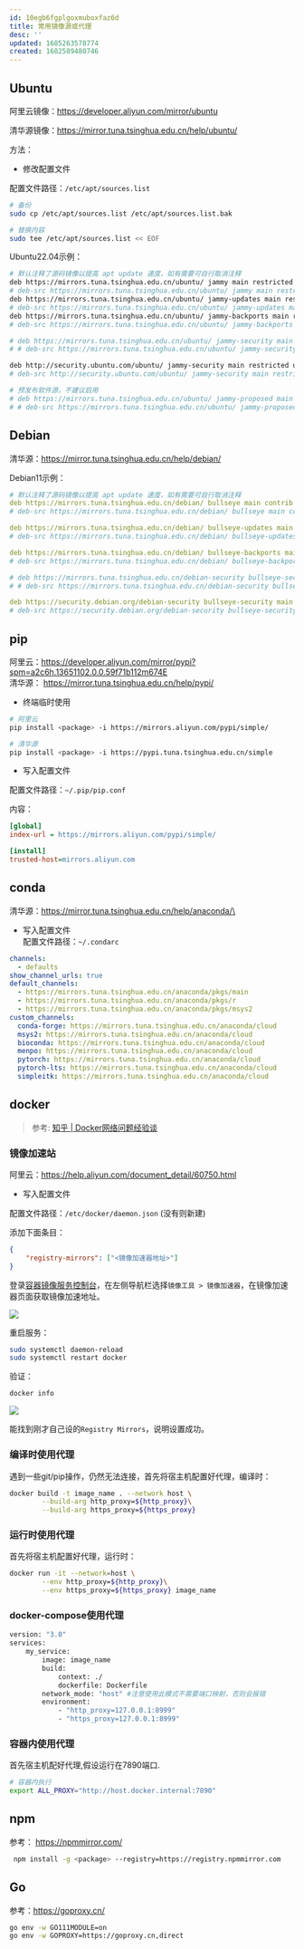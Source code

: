 ```yaml
---
id: 10egb6fgplgoxmuboxfaz6d
title: 常用镜像源或代理
desc: ''
updated: 1685263578774
created: 1682589480746
---
```

## Ubuntu

阿里云镜像：https://developer.aliyun.com/mirror/ubuntu  

清华源镜像：https://mirror.tuna.tsinghua.edu.cn/help/ubuntu/

方法：
- 修改配置文件  

配置文件路径：`/etc/apt/sources.list`  

``` bash 
# 备份
sudo cp /etc/apt/sources.list /etc/apt/sources.list.bak

# 替换内容
sudo tee /etc/apt/sources.list << EOF
```

Ubuntu22.04示例：

``` bash 
# 默认注释了源码镜像以提高 apt update 速度，如有需要可自行取消注释
deb https://mirrors.tuna.tsinghua.edu.cn/ubuntu/ jammy main restricted universe multiverse
# deb-src https://mirrors.tuna.tsinghua.edu.cn/ubuntu/ jammy main restricted universe multiverse
deb https://mirrors.tuna.tsinghua.edu.cn/ubuntu/ jammy-updates main restricted universe multiverse
# deb-src https://mirrors.tuna.tsinghua.edu.cn/ubuntu/ jammy-updates main restricted universe multiverse
deb https://mirrors.tuna.tsinghua.edu.cn/ubuntu/ jammy-backports main restricted universe multiverse
# deb-src https://mirrors.tuna.tsinghua.edu.cn/ubuntu/ jammy-backports main restricted universe multiverse

# deb https://mirrors.tuna.tsinghua.edu.cn/ubuntu/ jammy-security main restricted universe multiverse
# # deb-src https://mirrors.tuna.tsinghua.edu.cn/ubuntu/ jammy-security main restricted universe multiverse

deb http://security.ubuntu.com/ubuntu/ jammy-security main restricted universe multiverse
# deb-src http://security.ubuntu.com/ubuntu/ jammy-security main restricted universe multiverse

# 预发布软件源，不建议启用
# deb https://mirrors.tuna.tsinghua.edu.cn/ubuntu/ jammy-proposed main restricted universe multiverse
# # deb-src https://mirrors.tuna.tsinghua.edu.cn/ubuntu/ jammy-proposed main restricted universe multiverse
```

<!-- more -->

## Debian

清华源：https://mirror.tuna.tsinghua.edu.cn/help/debian/

Debian11示例：

``` yaml 
# 默认注释了源码镜像以提高 apt update 速度，如有需要可自行取消注释
deb https://mirrors.tuna.tsinghua.edu.cn/debian/ bullseye main contrib non-free
# deb-src https://mirrors.tuna.tsinghua.edu.cn/debian/ bullseye main contrib non-free

deb https://mirrors.tuna.tsinghua.edu.cn/debian/ bullseye-updates main contrib non-free
# deb-src https://mirrors.tuna.tsinghua.edu.cn/debian/ bullseye-updates main contrib non-free

deb https://mirrors.tuna.tsinghua.edu.cn/debian/ bullseye-backports main contrib non-free
# deb-src https://mirrors.tuna.tsinghua.edu.cn/debian/ bullseye-backports main contrib non-free

# deb https://mirrors.tuna.tsinghua.edu.cn/debian-security bullseye-security main contrib non-free
# # deb-src https://mirrors.tuna.tsinghua.edu.cn/debian-security bullseye-security main contrib non-free

deb https://security.debian.org/debian-security bullseye-security main contrib non-free
# deb-src https://security.debian.org/debian-security bullseye-security main contrib non-free
```

## pip

阿里云：https://developer.aliyun.com/mirror/pypi?spm=a2c6h.13651102.0.0.59f71b112m674E  
清华源： https://mirror.tuna.tsinghua.edu.cn/help/pypi/  

- 终端临时使用

``` bash 
# 阿里云
pip install <package> -i https://mirrors.aliyun.com/pypi/simple/

# 清华源
pip install <package> -i https://pypi.tuna.tsinghua.edu.cn/simple
```

-   写入配置文件

配置文件路径：`~/.pip/pip.conf`

内容：

``` ini 
[global]
index-url = https://mirrors.aliyun.com/pypi/simple/

[install]
trusted-host=mirrors.aliyun.com
```

## conda

清华源：https://mirror.tuna.tsinghua.edu.cn/help/anaconda/\
- 写入配置文件\
配置文件路径：`~/.condarc`

``` yaml 
channels:
  - defaults
show_channel_urls: true
default_channels:
  - https://mirrors.tuna.tsinghua.edu.cn/anaconda/pkgs/main
  - https://mirrors.tuna.tsinghua.edu.cn/anaconda/pkgs/r
  - https://mirrors.tuna.tsinghua.edu.cn/anaconda/pkgs/msys2
custom_channels:
  conda-forge: https://mirrors.tuna.tsinghua.edu.cn/anaconda/cloud
  msys2: https://mirrors.tuna.tsinghua.edu.cn/anaconda/cloud
  bioconda: https://mirrors.tuna.tsinghua.edu.cn/anaconda/cloud
  menpo: https://mirrors.tuna.tsinghua.edu.cn/anaconda/cloud
  pytorch: https://mirrors.tuna.tsinghua.edu.cn/anaconda/cloud
  pytorch-lts: https://mirrors.tuna.tsinghua.edu.cn/anaconda/cloud
  simpleitk: https://mirrors.tuna.tsinghua.edu.cn/anaconda/cloud
```

## docker
> 参考: [知乎 | Docker网络问题经验谈](https://zhuanlan.zhihu.com/p/393002881?utm_campaign=shareopn&utm_medium=social&utm_oi=790165242284998656&utm_psn=1644127962583830530&utm_source=wechat_session)

### 镜像加速站

阿里云：https://help.aliyun.com/document_detail/60750.html
- 写入配置文件

配置文件路径：`/etc/docker/daemon.json` (没有则新建)

添加下面条目：

``` json 
{
    "registry-mirrors": ["<镜像加速器地址>"]
}    
```

登录[容器镜像服务控制台](https://cr.console.aliyun.com/?spm=a2c4g.60750.0.0.19e66bbcTKDXGa)，在左侧导航栏选择`镜像工具 > 镜像加速器`，在镜像加速器页面获取镜像加速地址。

![](https://minio.kevin2li.top/image-bed/blog/20230523135202.png)

重启服务：

``` bash 
sudo systemctl daemon-reload
sudo systemctl restart docker
```

验证：

``` bash 
docker info
```
![](https://minio.kevin2li.top/image-bed/blog/20230523135234.png)

能找到刚才自己设的`Registry Mirrors`，说明设置成功。

### 编译时使用代理
遇到一些git/pip操作，仍然无法连接，首先将宿主机配置好代理，编译时：
``` bash 
docker build -t image_name . --network host \
        --build-arg http_proxy=${http_proxy}\
        --build-arg https_proxy=${https_proxy}
```
### 运行时使用代理
首先将宿主机配置好代理，运行时：
``` bash 
docker run -it --network=host \
        --env http_proxy=${http_proxy}\
        --env https_proxy=${https_proxy} image_name
```

### docker-compose使用代理

``` bash 
version: "3.0"
services:
    my_service:
        image: image_name
        build:
            context: ./
            dockerfile: Dockerfile
        network_mode: "host" #注意使用此模式不需要端口映射，否则会报错
        environment:
            - "http_proxy=127.0.0.1:8999"
            - "https_proxy=127.0.0.1:8999"
```

### 容器内使用代理
首先宿主机配好代理,假设运行在7890端口.
``` bash 
# 容器内执行
export ALL_PROXY="http://host.docker.internal:7890"
```

## npm

参考： https://npmmirror.com/

``` bash
 npm install -g <package> --registry=https://registry.npmmirror.com
```

## Go

参考：https://goproxy.cn/

``` bash
go env -w GO111MODULE=on
go env -w GOPROXY=https://goproxy.cn,direct
```
